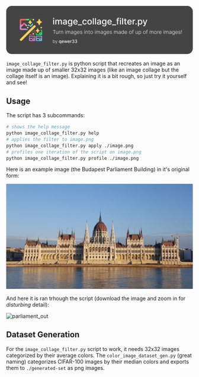 ![banner](https://github.com/qewer33/image-collage-filter/blob/main/assets/banner.png?raw=true)

`image_collage_filter.py` is python script that recreates an image as an image made up of smaller 32x32 images (like an image collage but the collage itself is an image). Explaining it is a bit rough, so just try it yourself and see!

## Usage

The script has 3 subcommands:

```sh
# shows the help message
python image_collage_filter.py help
# applies the filter to image.png
python image_collage_filter.py apply ./image.png
# profiles one iteration of the script on image.png
python image_collage_filter.py profile ./image.png
```

Here is an example image (the Budapest Parliament Building) in it's original form:

![parliament](https://github.com/qewer33/image-collage-filter/blob/main/examples/parliament.jpg?raw=true)

And here it is ran trhough the script (download the image and zoom in for _disturbing_ detail):

![parliament_out](https://github.com/qewer33/image-collage-filter/blob/main/examples/parliament_out.png?raw=true)

## Dataset Generation

For the `image_collage_filter.py` script to work, it needs 32x32 images categorized by their average colors. The `color_image_dataset_gen.py` (great naming) categorizes CIFAR-100 images by their median colors and exports them to `./generated-set` as png images.

